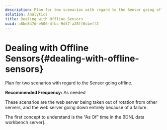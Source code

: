 ```yaml
---
description: Plan for two scenarios with regard to the Sensor going offline.
solution: Analytics
title: Dealing with Offline Sensors
uuid: a8be847d-e506-4fbc-9d57-a28ff0cbeff2
---
```


# Dealing with Offline Sensors{#dealing-with-offline-sensors}

Plan for two scenarios with regard to the Sensor going offline.

 **Recommended Frequency:** As needed

These scenarios are the web server being taken out of rotation from other servers, and the web server going down entirely because of a failure.

The first concept to understand is the “As Of” time in the [!DNL data workbench server]. 
